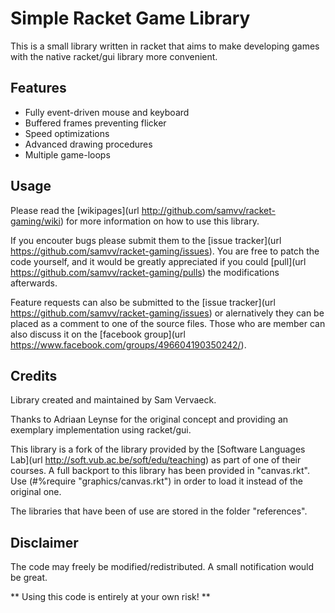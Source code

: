 
Simple Racket Game Library
==========================

This is a small library written in racket that aims to make developing
games with the native racket/gui library more convenient.

## Features ##

 - Fully event-driven mouse and keyboard
 - Buffered frames preventing flicker
 - Speed optimizations
 - Advanced drawing procedures
 - Multiple game-loops

## Usage ##

Please read the [wikipages](url http://github.com/samvv/racket-gaming/wiki)
for more information on how to use this library.

If you encouter bugs please submit them to the [issue tracker](url https://github.com/samvv/racket-gaming/issues).
You are free to patch the code yourself, and it would be greatly appreciated if you could
[pull](url https://github.com/samvv/racket-gaming/pulls) the modifications afterwards.

Feature requests can also be submitted to the [issue tracker](url https://github.com/samvv/racket-gaming/issues)
or alernatively they can be placed as a comment to one of the source files. Those who are
member can also discuss it on the [facebook group](url https://www.facebook.com/groups/496604190350242/).

## Credits ##

Library created and maintained by Sam Vervaeck.

Thanks to Adriaan Leynse for the original concept and
providing an exemplary implementation using racket/gui.

This library is a fork of the library provided by the
[Software Languages Lab](url http://soft.vub.ac.be/soft/edu/teaching) as
part of one of their courses. A full backport to this library
has been provided in "canvas.rkt". Use (#%require "graphics/canvas.rkt") in
order to load it instead of the original one.
 
The libraries that have been of use are stored in the folder "references".

## Disclaimer ##

The code may freely be modified/redistributed. A small notification would be great.

** Using this code is entirely at your own risk! **
